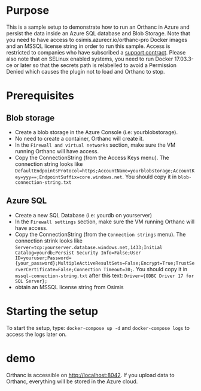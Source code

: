 # Purpose

This is a sample setup to demonstrate how to run an Orthanc in Azure and persist the data inside an Azure SQL database and Blob Storage.
Note that you need to have access to osimis.azurecr.io/orthanc-pro Docker images and an MSSQL license string in order to run this sample.
Access is restricted to companies who have subscribed a [support contract](https://www.osimis.io/en/services.html).
Please also note that on SELinux enabled systems, you need to run Docker 17.03.3-ce or later so that the secrets path is relabelled to avoid a Permission Denied which causes the plugin not to load and Orthanc to stop.

# Prerequisites

## Blob storage

- Create a blob storage in the Azure Console (i.e: yourblobstorage).
- No need to create a container, Orthanc will create it.
- In the `Firewall and virtual networks` section, make sure the VM running Orthanc will have access.
- Copy the ConnectionString (from the Access Keys menu).  The connection string looks like `DefaultEndpointsProtocol=https;AccountName=yourblobstorage;AccountKey=yyy==;EndpointSuffix=core.windows.net`.
  You should copy it in `blob-connection-string.txt`

## Azure SQL

- Create a new SQL Database (i.e: yourdb on yourserver)
- In the `Firewall settings` section, make sure the VM running Orthanc will have access.
- Copy the ConnectionString (from the `Connection strings` menu).  The connection strink looks like `Server=tcp:yourserver.database.windows.net,1433;Initial Catalog=yourdb;Persist Security Info=False;User ID=youruser;Password={your_password};MultipleActiveResultSets=False;Encrypt=True;TrustServerCertificate=False;Connection Timeout=30;`.  You should copy it in `mssql-connection-string.txt` after this text: `Driver={ODBC Driver 17 for SQL Server};`
- obtain an MSSQL license string from Osimis


# Starting the setup

To start the setup, type: `docker-compose up -d` and `docker-compose logs` to access the logs later on.

# demo

Orthanc is accessible on [http://localhost:8042](http://localhost:8042).  If you upload data to Orthanc,
everything will be stored in the Azure cloud.
